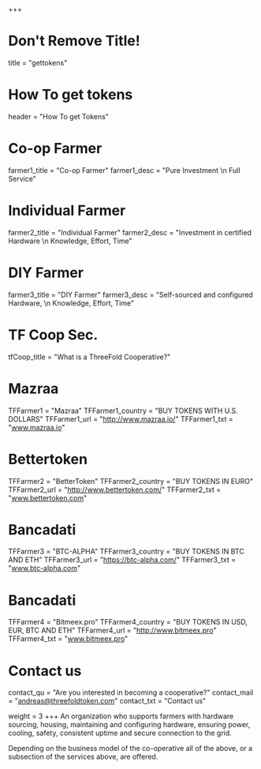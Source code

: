 +++
# Don't Remove Title!
title = "gettokens"

# How To get tokens
header = "How To get Tokens"

# Co-op Farmer
farmer1_title = "Co-op Farmer"
farmer1_desc = "Pure Investment \n Full Service"

# Individual Farmer
farmer2_title = "Individual Farmer"
farmer2_desc = "Investment in certified Hardware \n Knowledge, Effort, Time"

# DIY Farmer
farmer3_title = "DIY Farmer"
farmer3_desc = "Self-sourced and configured Hardware, \n Knowledge, Effort, Time"

# TF Coop Sec.
tfCoop_title = "What is a ThreeFold Cooperative?"

# Mazraa
TFFarmer1 = "Mazraa"
TFFarmer1_country = "BUY TOKENS WITH U.S. DOLLARS"
TFFarmer1_url = "http://www.mazraa.io/"
TFFarmer1_txt = "www.mazraa.io"

# Bettertoken
TFFarmer2 = "BetterToken"
TFFarmer2_country = "BUY TOKENS IN EURO"
TFFarmer2_url = "http://www.bettertoken.com/"
TFFarmer2_txt = "www.bettertoken.com"

# Bancadati
TFFarmer3 = "BTC-ALPHA"
TFFarmer3_country = "BUY TOKENS IN BTC AND ETH"
TFFarmer3_url = "https://btc-alpha.com/"
TFFarmer3_txt = "www.btc-alpha.com"

# Bancadati
TFFarmer4 = "Bitmeex.pro"
TFFarmer4_country = "BUY TOKENS IN USD, EUR, BTC AND ETH"
TFFarmer4_url = "http://www.bitmeex.pro"
TFFarmer4_txt = "www.bitmeex.pro" 


# Contact us
contact_qu = "Are you interested in becoming a cooperative?"
contact_mail = "andreas@threefoldtoken.com"
contact_txt = "Contact us"

weight = 3
+++
An organization who supports farmers with hardware sourcing, housing, maintaining and configuring hardware, ensuring power, cooling, safety, consistent uptime and secure connection to the grid.

Depending on the business model of the co-operative all of the above, or a subsection of the services above, are offered.
